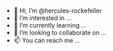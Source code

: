 - 👋 Hi, I’m @hercules-rockefeller
- 👀 I’m interested in ...
- 🌱 I’m currently learning ...
- 💞️ I’m looking to collaborate on ...
- 📫 You can reach me ...

